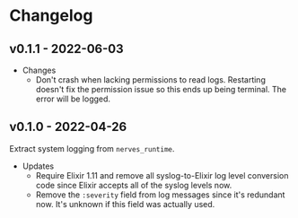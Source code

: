 # Changelog

## v0.1.1 - 2022-06-03

* Changes
  * Don't crash when lacking permissions to read logs. Restarting doesn't fix
    the permission issue so this ends up being terminal. The error will be
    logged.

## v0.1.0 - 2022-04-26

Extract system logging from `nerves_runtime`.

* Updates
  * Require Elixir 1.11 and remove all syslog-to-Elixir log level conversion code
    since Elixir accepts all of the syslog levels now.
  * Remove the `:severity` field from log messages since it's redundant now.
    It's unknown if this field was actually used.
